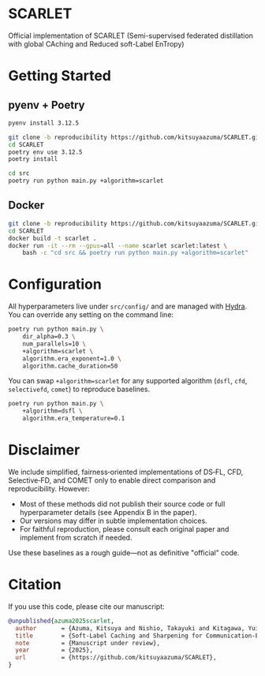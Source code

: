 # SCARLET
Official implementation of SCARLET (Semi-supervised federated distillation with global CAching and Reduced soft-Label EnTropy)

# Getting Started

## pyenv + Poetry

```bash
pyenv install 3.12.5

git clone -b reproducibility https://github.com/kitsuyaazuma/SCARLET.git
cd SCARLET
poetry env use 3.12.5
poetry install

cd src
poetry run python main.py +algorithm=scarlet
```

## Docker

```bash
git clone -b reproducibility https://github.com/kitsuyaazuma/SCARLET.git
cd SCARLET
docker build -t scarlet .
docker run -it --rm --gpus=all --name scarlet scarlet:latest \
    bash -c "cd src && poetry run python main.py +algorithm=scarlet"
```

# Configuration

All hyperparameters live under `src/config/` and are managed with [Hydra](https://github.com/facebookresearch/hydra). You can override any setting on the command line:

```bash
poetry run python main.py \
    dir_alpha=0.3 \
    num_parallels=10 \
    +algorithm=scarlet \
    algorithm.era_exponent=1.0 \
    algorithm.cache_duration=50
```

You can swap `+algorithm=scarlet` for any supported algorithm (`dsfl`, `cfd`, `selectivefd`, `comet`) to reproduce baselines.

```bash
poetry run python main.py \
    +algorithm=dsfl \
    algorithm.era_temperature=0.1
```

# Disclaimer

We include simplified, fairness‑oriented implementations of DS‑FL, CFD, Selective‑FD, and COMET only to enable direct comparison and reproducibility. However:

- Most of these methods did not publish their source code or full hyperparameter details (see Appendix B in the paper).
- Our versions may differ in subtle implementation choices.
- For faithful reproduction, please consult each original paper and implement from scratch if needed.

Use these baselines as a rough guide—not as definitive "official" code.

# Citation

If you use this code, please cite our manuscript:

```bibtex
@unpublished{azuma2025scarlet,
  author       = {Azuma, Kitsuya and Nishio, Takayuki and Kitagawa, Yuichi and Nakano, Wakako and Tanimura, Takahito},
  title        = {Soft‑Label Caching and Sharpening for Communication‑Efficient Federated Distillation},
  note         = {Manuscript under review},
  year         = {2025},
  url          = {https://github.com/kitsuyaazuma/SCARLET},
}
```
